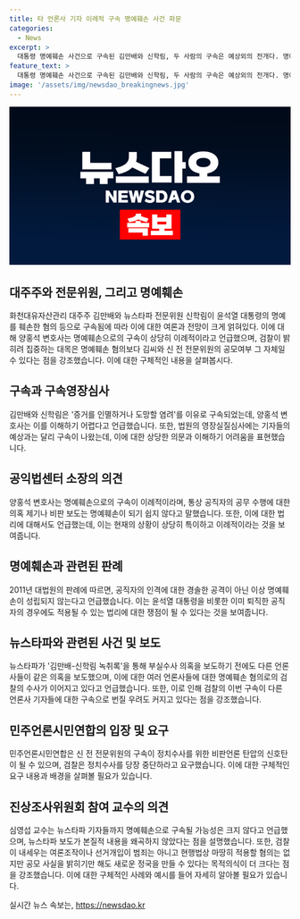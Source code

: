 ```yaml
---
title: 타 언론사 기자 이례적 구속 명예훼손 사건 파문
categories:
  - News
excerpt: >
  대통령 명예훼손 사건으로 구속된 김만배와 신학림, 두 사람의 구속은 예상외의 전개다. 명예훼손 혐의로 구속된 것은 이례적이며, 언론의 자유와 관련된 우려도 나오고 있다. 구속이 언론사 기자들에 대한 영향을 미칠 가능성도 제기되고 있다. 심영섭 교수는 해당 사건이 명예훼손 혐의보다는 김씨와 신 전 전문위원의 공모여부에 관한 것으로 주목받고 있으며, 검찰이 내세우는 여론조작이나 선거개입과 관련하여 공모 사실을 밝히는 것이 중요하다고 언급했다.
feature_text: >
  대통령 명예훼손 사건으로 구속된 김만배와 신학림, 두 사람의 구속은 예상외의 전개다. 명예훼손 혐의로 구속된 것은 이례적이며, 언론의 자유와 관련된 우려도 나오고 있다. 구속이 언론사 기자들에 대한 영향을 미칠 가능성도 제기되고 있다. 심영섭 교수는 해당 사건이 명예훼손 혐의보다는 김씨와 신 전 전문위원의 공모여부에 관한 것으로 주목받고 있으며, 검찰이 내세우는 여론조작이나 선거개입과 관련하여 공모 사실을 밝히는 것이 중요하다고 언급했다.
image: '/assets/img/newsdao_breakingnews.jpg'
---
```


<p><img src="/assets/img/newsdao_breakingnews.jpg" alt="implanttips 속보" /></p>

<h2 data-ke-size="size26">대주주와 전문위원, 그리고 명예훼손</h2>

<p data-ke-size="size16">화천대유자산관리 대주주 김만배와 뉴스타파 전문위원 신학림이 윤석열 대통령의 명예를 훼손한 혐의 등으로 구속됨에 따라 이에 대한 여론과 전망이 크게 얽혀있다. 이에 대해 양홍석 변호사는 명예훼손으로의 구속이 상당히 이례적이라고 언급했으며, 검찰이 밝히려 집중하는 대목은 명예훼손 혐의보다 김씨와 신 전 전문위원의 공모여부 그 자체일 수 있다는 점을 강조했습니다. 이에 대한 구체적인 내용을 살펴봅시다.</p>

<h2 data-ke-size="size26">구속과 구속영장심사</h2>

<p data-ke-size="size16">김만배와 신학림은 '증거를 인멸하거나 도망할 염려'를 이유로 구속되었는데, 양홍석 변호사는 이를 이해하기 어렵다고 언급했습니다. 또한, 법원의 영장실질심사에는 기자들의 예상과는 달리 구속이 나왔는데, 이에 대한 상당한 의문과 이해하기 어려움을 표현했습니다.</p>

<h2 data-ke-size="size26">공익법센터 소장의 의견</h2>

<p data-ke-size="size16">양홍석 변호사는 명예훼손으로의 구속이 이례적이라며, 통상 공직자의 공무 수행에 대한 의혹 제기나 비판 보도는 명예훼손이 되기 쉽지 않다고 말했습니다. 또한, 이에 대한 법리에 대해서도 언급했는데, 이는 현재의 상황이 상당히 특이하고 이례적이라는 것을 보여줍니다.</p>

<h2 data-ke-size="size26">명예훼손과 관련된 판례</h2>

<p data-ke-size="size16">2011년 대법원의 판례에 따르면, 공직자의 인격에 대한 경솔한 공격이 아닌 이상 명예훼손이 성립되지 않는다고 언급했습니다. 이는 윤석열 대통령을 비롯한 이미 퇴직한 공직자의 경우에도 적용될 수 있는 법리에 대한 쟁점이 될 수 있다는 것을 보여줍니다.</p>

<h2 data-ke-size="size26">뉴스타파와 관련된 사건 및 보도</h2>

<p data-ke-size="size16">뉴스타파가 '김만배-신학림 녹취록'을 통해 부실수사 의혹을 보도하기 전에도 다른 언론사들이 같은 의혹을 보도했으며, 이에 대한 여러 언론사들에 대한 명예훼손 혐의로의 검찰의 수사가 이어지고 있다고 언급했습니다. 또한, 이로 인해 검찰의 이번 구속이 다른 언론사 기자들에 대한 구속으로 번질 우려도 커지고 있다는 점을 강조했습니다.</p>

<h2 data-ke-size="size26">민주언론시민연합의 입장 및 요구</h2>

<p data-ke-size="size16">민주언론시민연합은 신 전 전문위원의 구속이 정치수사를 위한 비판언론 탄압의 신호탄이 될 수 있으며, 검찰은 정치수사를 당장 중단하라고 요구했습니다. 이에 대한 구체적인 요구 내용과 배경을 살펴볼 필요가 있습니다.</p>

<h2 data-ke-size="size26">진상조사위원회 참여 교수의 의견</h2>

<p data-ke-size="size16">심영섭 교수는 뉴스타파 기자들까지 명예훼손으로 구속될 가능성은 크지 않다고 언급했으며, 뉴스타파 보도가 본질적 내용을 왜곡하지 않았다는 점을 설명했습니다. 또한, 검찰이 내세우는 여론조작이나 선거개입이 범죄는 아니고 현행법상 마땅히 적용할 혐의는 없지만 공모 사실을 밝히기만 해도 새로운 정국을 만들 수 있다는 목적의식이 더 크다는 점을 강조했습니다. 이에 대한 구체적인 사례와 예시를 들어 자세히 알아볼 필요가 있습니다.</p>
실시간 뉴스 속보는, <a href="https://newsdao.kr" rel="dofollow">https://newsdao.kr</a>


